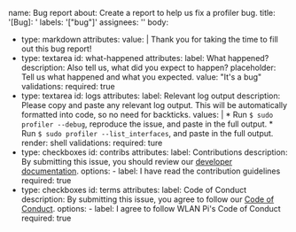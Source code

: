 name: Bug report
about: Create a report to help us fix a profiler bug.
title: '[Bug]: '
labels: '["bug"]'
assignees: ''
body:
  - type: markdown
    attributes:
      value: |
        Thank you for taking the time to fill out this bug report!
  - type: textarea
    id: what-happened
    attributes:
      label: What happened?
      description: Also tell us, what did you expect to happen?
      placeholder: Tell us what happened and what you expected.
      value: "It's a bug"
    validations:
      required: true
  - type: textarea
    id: logs
    attributes:
      label: Relevant log output
      description: Please copy and paste any relevant log output. This will be automatically formatted into code, so no need for backticks.
      values: |
        * Run `$ sudo profiler --debug`, reproduce the issue, and paste in the full output.
        * Run `$ sudo profiler --list_interfaces`, and paste in the full output.
      render: shell
    validations:
      required: ture
  - type: checkboxes
    id: contribs
    attributes:
      label: Contributions
      description: By submitting this issue, you should review our [developer documentation](https://github.com/WLAN-Pi/developers).
      options:
        - label: I have read the contribution guidelines
          required: true
  - type: checkboxes
    id: terms
    attributes:
      label: Code of Conduct
      description: By submitting this issue, you agree to follow our [Code of Conduct](https://github.com/WLAN-Pi/.github/blob/main/code_of_conduct.md).
      options:
        - label: I agree to follow WLAN Pi's Code of Conduct
          required: true
